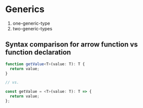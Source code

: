 # Generics

1. one-generic-type
2. two-generic-types

## Syntax comparison for arrow function vs function declaration

```typescript
function getValue<T>(value: T): T {
  return value;
}

// vs.

const getValue = <T>(value: T): T => {
  return value;
};
```
